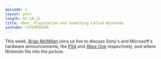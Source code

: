 ```yaml
---
episode: 2
layout: post
length: 01:18:12
title: Xbox, Playstation and Something Called Nintendo
youtube: rzfEdM3EZ9k
---
```


This week, [Brian McMillan](https://twitter.com/bmcmillan07) joins us live to discuss Sony's and Microsoft's hardware announcements, the [PS4](http://playstation.com/ps4) and [Xbox One](http://www.xbox.com/xboxone) respectively, and where Nintendo fits into the picture.